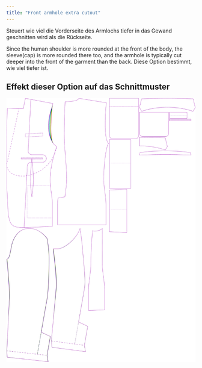 ```yaml
---
title: "Front armhole extra cutout"
---
```


Steuert wie viel die Vorderseite des Armlochs tiefer in das Gewand geschnitten wird als die Rückseite.

Since the human shoulder is more rounded at the front of the body, the sleeve(cap) is more rounded there too, and the armhole is typically cut deeper into the front of the garment than the back. Diese Option bestimmt, wie viel tiefer ist.

## Effekt dieser Option auf das Schnittmuster

![Dieses Bild zeigt den Effekt dieser Option, indem es mehrere Varianten überlagert, die einen anderen Wert für diese Option haben](jaeger_frontarmholedeeper_sample.svg "Effekt dieser Option auf das Schnittmuster")
